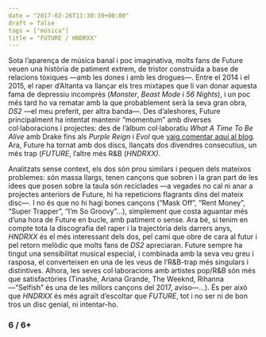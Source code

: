 ```yaml
---
date = "2017-02-26T11:30:39+00:00"
draft = false
tags = ["música"]
title = "FUTURE / HNDRXX"
---
```

Sota l’aparença de música banal i poc imaginativa, molts fans de Future veuen una història de patiment extrem, de tristor construïda a base de relacions tòxiques —amb les dones i amb les drogues—. Entre el 2014 i el 2015, el raper d’Altanta va llançar els tres mixtapes que li van donar aquesta fama de depressiu incomprès (*Monster*, *Beast Mode* i *56 Nights*), i un poc més tard ho va rematar amb la que probablement serà la seva gran obra, *DS2* —el meu preferit, per altra banda—. Des d’aleshores, Future principalment ha intentat mantenir “momentum” amb diverses col·laboracions i projectes: des de l’àlbum col·laboratiu *What A Time To Be Alive* amb Drake fins als *Purple Reign* i *Evol* que [vaig comentar aquí al blog](http://enricllonch.com/post/139226417099/purple-reign-evol). Ara, Future ha tornat amb dos discs, llançats dos divendres consecutius, un més trap (*FUTURE*, l’altre més R&B (*HNDRXX)*.

<!-- more -->

Analitzats sense context, els dos són prou similars i pequen dels mateixos problemes: són massa llargs, tenen cançons que sobren i la gran part de les idees que posen sobre la taula són reciclades —a vegades no cal ni anar a projectes anteriors de Future, hi ha repeticions flagrants dins del mateix disc—. I no és que no hi hagi bones cançons (“Mask Off”, “Rent Money”, “Super Trapper”, “I’m So Groovy”…), simplement que costa aguantar més d’una hora de Future en bucle, amb patiment o sense. Ara bé, si tenim en compte tota la discografia del raper i la trajectòria dels darrers anys, *HNDRXX* és el més interessant dels dos, pel camí que obre de cara al futur i pel retorn melòdic que molts fans de *DS2* apreciaran. Future sempre ha tingut una sensibilitat musical especial, i combinada amb la seva veu greu i rasposa, el converteixen en una de les veus de l’R&B-trap més singulars i distintives. Alhora, les seves col·laboracions amb artistes pop/R&B són més que satisfactòries (Tinashe, Ariana Grande, The Weeknd, Rihanna —“Selfish” és una de les millors cançons del 2017, aviso—…). És per això que *HNDRXX* és més agraït d’escoltar  que *FUTURE*, tot i no ser ni de bon tros un disc genial, ni intentar-ho.

### 6 / 6+